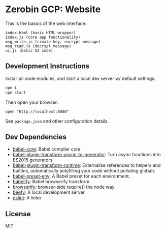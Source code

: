 # Zerobin GCP: Website

This is the basics of the web interface:

```
index.html (basic HTML wrapper)
index.js (core app functionality)
msg_write.js (create key, encrypt message)
msg_read.js (decrypt message)
ui.js (basic UI code)
```

## Development Instructions

Install all node modules, and start a local dev server w/ default settings:

```sh
npm i
npm start
```

Then open your browser:

```
open "http://localhost:8080"
```

See `package.json` and other configuration details.

## Dev Dependencies

- [babel-core](https://github.com/babel/babel/tree/master/packages): Babel compiler core.
- [babel-plugin-transform-async-to-generator](https://github.com/babel/babel/tree/master/packages): Turn async functions into ES2015 generators
- [babel-plugin-transform-runtime](https://github.com/babel/babel/tree/master/packages): Externalise references to helpers and builtins, automatically polyfilling your code without polluting globals
- [babel-preset-env](https://github.com/babel/babel-preset-env): A Babel preset for each environment.
- [babelify](https://github.com/babel/babelify): Babel browserify transform
- [browserify](https://github.com/browserify/browserify): browser-side require() the node way
- [beefy](http://didact.us/beefy/): A local development server
- [eslint](https://github.com/eslint/eslint): A linter

## License

MIT

